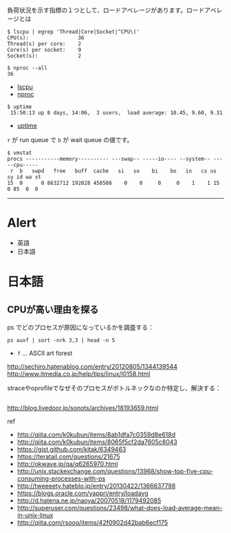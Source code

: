 負荷状況を示す指標の１つとして、ロードアベレージがあります。ロードアベレージとは



```
$ lscpu | egrep 'Thread|Core|Socket|^CPU\('
CPU(s):                36
Thread(s) per core:    2
Core(s) per socket:    9
Socket(s):             2

$ nproc --all
36
```

- [lscpu](https://linux.die.net/man/1/lscpu)
- [nproc](https://linux.die.net/man/1/nproc)

```
$ uptime                   
 15:50:13 up 8 days, 14:06,  3 users,  load average: 10.45, 9.60, 9.31
```

- [uptime](https://linux.die.net/man/1/uptime)

`r` が run queue で `b` が wait queue の値です。

```
$ vmstat
procs -----------memory---------- ---swap-- -----io---- --system-- -----cpu-----
 r  b   swpd   free   buff  cache   si   so    bi    bo   in   cs us sy id wa st
15  0      0 8632712 192028 458508    0    0     0     0    1    1 15  0 85  0  0
```



---

# Alert

* 英語
* 日本語

# 日本語

## CPUが高い理由を探る

ps でどのプロセスが原因になっているかを調査する：

```
ps auxf | sort -nrk 3,3 | head -n 5
```

- `f` ... ASCII art forest

http://sechiro.hatenablog.com/entry/20120805/1344139544
http://www.itmedia.co.jp/help/tips/linux/l0158.html

straceやoprofileでなぜそのプロセスがボトルネックなのか特定し、解決する：

```

```

http://blog.livedoor.jp/sonots/archives/18193659.html




ref 

* http://qiita.com/k0kubun/items/8ab1dfa7c0359d8e618d
* http://qiita.com/k0kubun/items/8065f5cf2da7605c8043
* https://gist.github.com/kitak/6349463
* https://teratail.com/questions/21675
* http://okwave.jp/qa/q6265970.html
* http://unix.stackexchange.com/questions/13968/show-top-five-cpu-consuming-processes-with-ps
* http://tweeeety.hateblo.jp/entry/20130422/1366637798
* https://blogs.oracle.com/yappri/entry/loadavg
* http://d.hatena.ne.jp/naoya/20070518/1179492085
* http://superuser.com/questions/23498/what-does-load-average-mean-in-unix-linux
* http://qiita.com/rsooo/items/42f0902d42bab6ecf175
